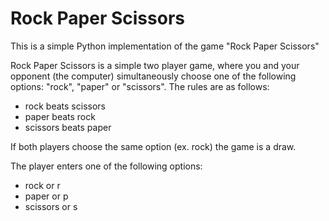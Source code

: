 # Rock Paper Scissors
This is a simple Python implementation of the game "Rock Paper Scissors"

Rock Paper Scissors is a simple two player game, where you and your opponent (the computer) simultaneously choose one of the following options: "rock", "paper" or "scissors". The rules are as follows:

* rock beats scissors
* paper beats rock
* scissors beats paper

If both players choose the same option (ex. rock) the game is a draw.

The player enters one of the following options:

* rock or r
* paper or p
* scissors or s
